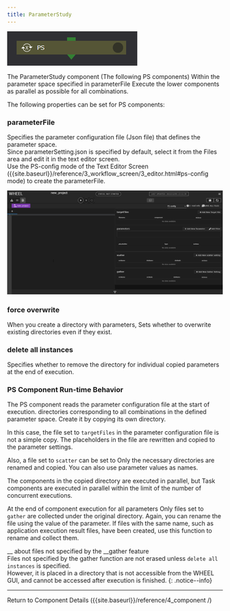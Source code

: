 ```yaml
---
title: ParameterStudy
---
```


![img](./img/PS.png "Parameter Study")

The ParameterStudy component (The following PS components)
Within the parameter space specified in parameterFile
Execute the lower components as parallel as possible for all combinations.


The following properties can be set for PS components:

### parameterFile
Specifies the parameter configuration file (Json file) that defines the parameter space.  
Since parameterSetting.json is specified by default, select it from the Files area and edit it in the text editor screen.  
Use the PS-config mode of the Text Editor Screen ({{site.baseurl}}/reference/3_workflow_screen/3_editor.html#ps-config mode) to create the parameterFile.

![img](./img/ps-config_mode.png "PS-config mode")

### force overwrite
When you create a directory with parameters,
Sets whether to overwrite existing directories even if they exist.

### delete all instances
Specifies whether to remove the directory for individual copied parameters at the end of execution.


### PS Component Run-time Behavior
The PS component reads the parameter configuration file at the start of execution.
directories corresponding to all combinations in the defined parameter space.
Create it by copying its own directory.

In this case, the file set to `targetFiles` in the parameter configuration file is not a simple copy.
The placeholders in the file are rewritten and copied to the parameter settings.

Also, a file set to `scatter` can be set to
Only the necessary directories are renamed and copied.
You can also use parameter values as names.

The components in the copied directory are executed in parallel, but
Task components are executed in parallel within the limit of the number of concurrent executions.

At the end of component execution for all parameters
Only files set to `gather` are collected under the original directory.
Again, you can rename the file using the value of the parameter.
If files with the same name, such as application execution result files, have been created, use this function to rename and collect them.

__ about files not specified by the __gather feature  
Files not specified by the gather function are not erased unless `delete all instances` is specified.  
However, it is placed in a directory that is not accessible from the WHEEL GUI, and cannot be accessed after execution is finished.
{: .notice--info}


--------
Return to Component Details ({{site.baseurl}}/reference/4_component /)

